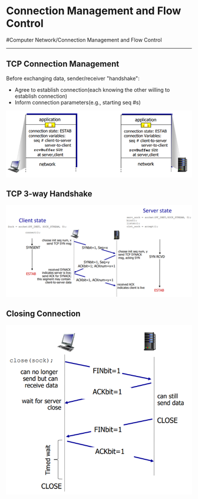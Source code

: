 # Connection Management and Flow Control
#Computer Network/Connection Management and Flow Control

---

## TCP Connection Management
Before exchanging data, sender/receiver "handshake":
- Agree to establish connection(each knowing the other willing to establish connection)
- Inform connection parameters(e.g., starting seq #s)

![img](./img/cmfc_1.PNG)

## TCP 3-way Handshake

![img](./img/cmfc_2.PNG)

## Closing Connection

![img](./img/cmfc_3.PNG)